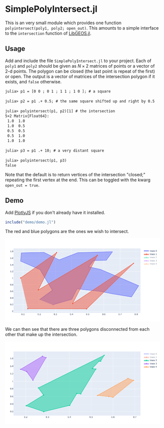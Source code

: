 # SimplePolyIntersect.jl

This is an very small module which provides one function `polyintersect(poly1, poly2; open_out)`. This amounts to a simple interface to the `intersection` function of [LibGEOS.jl](https://github.com/JuliaGeo/LibGEOS.jl).

## Usage

Add and include the file `SimplePolyIntersect.jl` to your project. Each of `poly1` and `poly2` should be given as $N \times 2$ matrices of points or a vector of 2-d points. The polygon can be closed (the last point is repeat of the first) or open. The output is a vector of matrices of the intersection polygon if it exists, and `false` otherwise.

```julia-repl
julia> p1 = [0 0 ; 0 1 ; 1 1 ; 1 0 ]; # a square

julia> p2 = p1 .+ 0.5; # the same square shifted up and right by 0.5

julia> polyintersect(p1, p2)[1] # the intersection
5×2 Matrix{Float64}:
 1.0  1.0
 1.0  0.5
 0.5  0.5
 0.5  1.0
 1.0  1.0
 
julia> p3 = p1 .+ 10; # a very distant square

julia> polyintersect(p1, p3)
false
```

Note that the default is to return vertices of the intersection "closed;" repeating the first vertex at the end. This can be toggled with the kwarg `open_out = true`.

## Demo

Add [PlotlyJS](https://github.com/JuliaPlots/PlotlyJS.jl) if you don't already have it installed.

```julia
include("demo/demo.jl")
```

The red and blue polygons are the ones we wish to intersect.

![A picture of a red and blue polygon.](demo/p1p2.png)

We can then see that there are three polygons disconnected from each other that make up the intersection.

![A picture of three separate polygons which are located where the previous red and blue polygons intersected.](demo/intersections.png)
